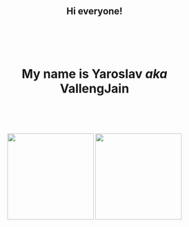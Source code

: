<h2 align="center"><b>Hi everyone!</b><br><br></h2><br><br>

<h1 align="center">My name is Yaroslav <i>aka</i> VallengJain<br><br></h1><br><br>

<div align="center">
  <img height=200 src="https://github-readme-stats.vercel.app/api?username=vallengjain&theme=merko&rank_icon=github&line_height=30&border_radius=20"/>
  <img height=200 src="https://github-readme-stats.vercel.app/api/top-langs/?username=vallengjain&layout=compact&theme=merko"/>
</div>
